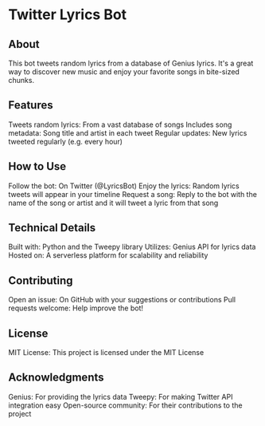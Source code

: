 # Twitter Lyrics Bot
## About
This bot tweets random lyrics from a database of Genius lyrics. It's a great way to discover new music and enjoy your favorite songs in bite-sized chunks.
## Features
Tweets random lyrics: From a vast database of songs
Includes song metadata: Song title and artist in each tweet
Regular updates: New lyrics tweeted regularly (e.g. every hour)
## How to Use
Follow the bot: On Twitter (@LyricsBot)
Enjoy the lyrics: Random lyrics tweets will appear in your timeline
Request a song: Reply to the bot with the name of the song or artist and it will tweet a lyric from that song
## Technical Details
Built with: Python and the Tweepy library
Utilizes: Genius API for lyrics data
Hosted on: A serverless platform for scalability and reliability
## Contributing
Open an issue: On GitHub with your suggestions or contributions
Pull requests welcome: Help improve the bot!
## License
MIT License: This project is licensed under the MIT License
## Acknowledgments
Genius: For providing the lyrics data
Tweepy: For making Twitter API integration easy
Open-source community: For their contributions to the project
